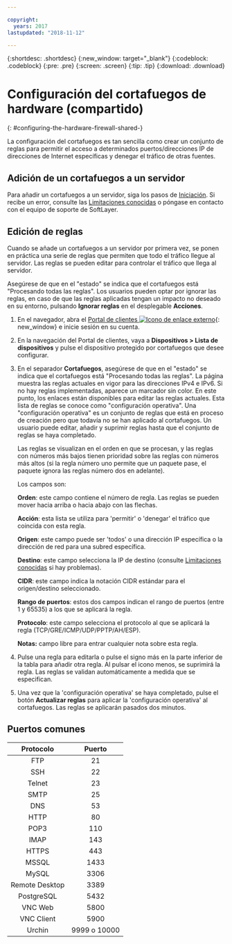 ```yaml
---

copyright:
  years: 2017
lastupdated: "2018-11-12"

---
```


{:shortdesc: .shortdesc}
{:new_window: target="_blank"}
{:codeblock: .codeblock}
{:pre: .pre}
{:screen: .screen}
{:tip: .tip}
{:download: .download}

# Configuración del cortafuegos de hardware (compartido)
{: #configuring-the-hardware-firewall-shared-}

La configuración del cortafuegos es tan sencilla como crear un conjunto de reglas para permitir el acceso a determinados puertos/direcciones IP de direcciones de Internet específicas y denegar el tráfico de otras fuentes.

## Adición de un cortafuegos a un servidor

Para añadir un cortafuegos a un servidor, siga los pasos de [Iniciación](/docs/infrastructure/hardware-firewall-shared?topic=hardware-firewall-shared-getting-started-with-hardware-firewall-shared). Si recibe un error, consulte las [Limitaciones conocidas](/docs/infrastructure/hardware-firewall-shared?topic=hardware-firewall-shared-known-limitations-with-hardware-firewall-shared-) o póngase en contacto con el equipo de soporte de SoftLayer.

## Edición de reglas

Cuando se añade un cortafuegos a un servidor por primera vez, se ponen en práctica una serie de reglas que permiten que todo el tráfico llegue al servidor. Las reglas se pueden editar para controlar el tráfico que llega al servidor.

Asegúrese de que en el "estado" se indica que el cortafuegos está "Procesando todas las reglas". Los usuarios pueden optar por ignorar las reglas, en caso de que las reglas aplicadas tengan un impacto no deseado en su entorno, pulsando **Ignorar reglas** en el desplegable **Acciones**.

1. En el navegador, abra el [Portal de clientes ![Icono de enlace externo](../../icons/launch-glyph.svg "Icono de enlace externo")](https://control.softlayer.com/){: new_window} e inicie sesión en su cuenta.
2. En la navegación del Portal de clientes, vaya a **Dispositivos > Lista de dispositivos** y pulse el dispositivo protegido por cortafuegos que desee configurar.
3. En el separador **Cortafuegos**, asegúrese de que en el "estado" se indica que el cortafuegos está "Procesando todas las reglas".  La página muestra las reglas actuales en vigor para las direcciones IPv4 e IPv6. Si no hay reglas implementadas, aparece un marcador sin color. En este punto, los enlaces están disponibles para editar las reglas actuales.  Esta lista de reglas se conoce como "configuración operativa". Una "configuración operativa" es un conjunto de reglas que está en proceso de creación pero que todavía no se han aplicado al cortafuegos. Un usuario puede editar, añadir y suprimir reglas hasta que el conjunto de reglas se haya completado. 

     Las reglas se visualizan en el orden en que se procesan, y las reglas con números más bajos tienen prioridad sobre las reglas con números más altos (si la regla número uno permite que un paquete pase, el paquete ignora las reglas número dos en adelante).
     
     Los campos son:

      **Orden**: este campo contiene el número de regla.  Las reglas se pueden mover hacia arriba o hacia abajo con las flechas.
      
      **Acción**: esta lista se utiliza para 'permitir' o 'denegar' el tráfico que coincida con esta regla.
      
      **Origen**: este campo puede ser 'todos' o una dirección IP específica o la dirección de red para una subred específica.
      
      **Destino**: este campo selecciona la IP de destino (consulte [Limitaciones conocidas](/docs/infrastructure/hardware-firewall-shared?topic=hardware-firewall-shared-known-limitations-with-hardware-firewall-shared-) si hay problemas).
      
      **CIDR**: este campo indica la notación CIDR estándar para el origen/destino seleccionado.
      
      **Rango de puertos**: estos dos campos indican el rango de puertos (entre 1 y 65535) a los que se aplicará la regla.
      
      **Protocolo**: este campo selecciona el protocolo al que se aplicará la regla (TCP/GRE/ICMP/UDP/PPTP/AH/ESP).
      
      **Notas:** campo libre para entrar cualquier nota sobre esta regla.

4. Pulse una regla para editarla o pulse el signo más en la parte inferior de la tabla para añadir otra regla. Al pulsar el icono menos, se suprimirá la regla. Las reglas se validan automáticamente a medida que se especifican.
5. Una vez que la 'configuración operativa' se haya completado, pulse el botón **Actualizar reglas** para aplicar la 'configuración operativa' al cortafuegos. Las reglas se aplicarán pasados dos minutos.

## Puertos comunes

| Protocolo | Puerto |
| :-----: | :-----: |
| FTP | 21 |
| SSH | 22 |
| Telnet | 23 |
| SMTP | 25 |
| DNS | 53 |
| HTTP | 80 |
| POP3 | 110 |
| IMAP | 143 |
| HTTPS | 443 |
| MSSQL | 1433 |
| MySQL | 3306 |
| Remote Desktop | 3389 |
| PostgreSQL | 5432 |
| VNC Web | 5800 |
| VNC Client | 5900 |
| Urchin | 9999 o 10000 ||
